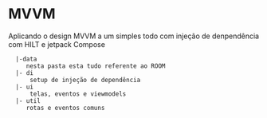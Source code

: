 #  MVVM

Aplicando o design MVVM a um simples todo com injeção de denpendência com HILT e jetpack Compose
```
  |-data 
     nesta pasta esta tudo referente ao ROOM
  |- di
      setup de injeção de dependência 
  |- ui
      telas, eventos e viewmodels
  |- util
     rotas e eventos comuns
   
